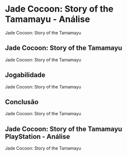 ---
---

# Jade Cocoon: Story of the Tamamayu - Análise

Jade Cocoon: Story of the Tamamayu

## Jade Cocoon: Story of the Tamamayu

Jade Cocoon: Story of the Tamamayu

## Jogabilidade

Jade Cocoon: Story of the Tamamayu

## Conclusão

Jade Cocoon: Story of the Tamamayu

## Jade Cocoon: Story of the Tamamayu PlayStation - Análise

Jade Cocoon: Story of the Tamamayu
